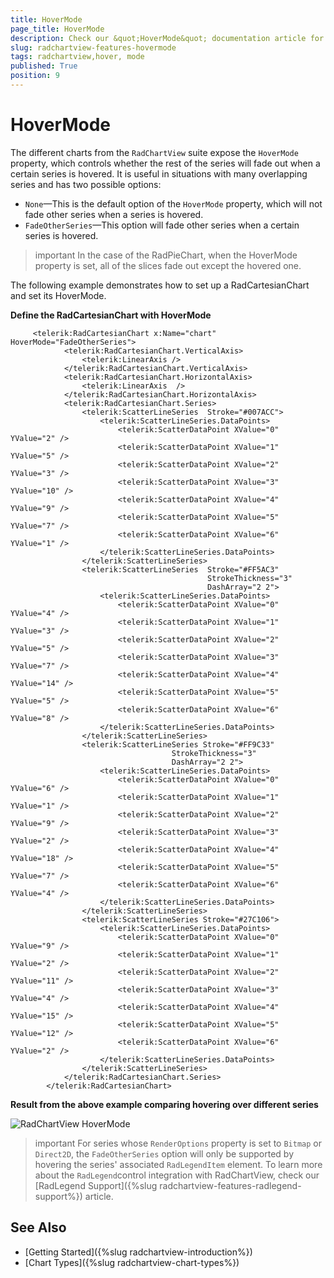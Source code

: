 ```yaml
---
title: HoverMode
page_title: HoverMode
description: Check our &quot;HoverMode&quot; documentation article for the RadChartView {{ site.framework_name }} control.
slug: radchartview-features-hovermode
tags: radchartview,hover, mode
published: True
position: 9
---
```


# HoverMode

The different charts from the `RadChartView` suite expose the `HoverMode` property, which controls whether the rest of the series will fade out when a certain series is hovered. It is useful in situations with many overlapping series and has two possible options:

* `None`&mdash;This is the default option of the `HoverMode` property, which will not fade other series when a series is hovered.
* `FadeOtherSeries`&mdash;This option will fade other series when a certain series is hovered.

>important In the case of the RadPieChart, when the HoverMode property is set, all of the slices fade out except the hovered one.

The following example demonstrates how to set up a RadCartesianChart and set its HoverMode.
        
__Define the RadCartesianChart with HoverMode__
```XAML
	 <telerik:RadCartesianChart x:Name="chart" HoverMode="FadeOtherSeries">
            <telerik:RadCartesianChart.VerticalAxis>
                <telerik:LinearAxis />
            </telerik:RadCartesianChart.VerticalAxis>
            <telerik:RadCartesianChart.HorizontalAxis>
                <telerik:LinearAxis  />
            </telerik:RadCartesianChart.HorizontalAxis>
            <telerik:RadCartesianChart.Series>
                <telerik:ScatterLineSeries  Stroke="#007ACC">
                    <telerik:ScatterLineSeries.DataPoints>
                        <telerik:ScatterDataPoint XValue="0" YValue="2" />
                        <telerik:ScatterDataPoint XValue="1" YValue="5" />
                        <telerik:ScatterDataPoint XValue="2" YValue="3" />
                        <telerik:ScatterDataPoint XValue="3" YValue="10" />
                        <telerik:ScatterDataPoint XValue="4" YValue="9" />
                        <telerik:ScatterDataPoint XValue="5" YValue="7" />
                        <telerik:ScatterDataPoint XValue="6" YValue="1" />
                    </telerik:ScatterLineSeries.DataPoints>
                </telerik:ScatterLineSeries>
                <telerik:ScatterLineSeries  Stroke="#FF5AC3"
                                            StrokeThickness="3"
                                            DashArray="2 2">
                    <telerik:ScatterLineSeries.DataPoints>
                        <telerik:ScatterDataPoint XValue="0" YValue="4" />
                        <telerik:ScatterDataPoint XValue="1" YValue="3" />
                        <telerik:ScatterDataPoint XValue="2" YValue="5" />
                        <telerik:ScatterDataPoint XValue="3" YValue="7" />
                        <telerik:ScatterDataPoint XValue="4" YValue="14" />
                        <telerik:ScatterDataPoint XValue="5" YValue="5" />
                        <telerik:ScatterDataPoint XValue="6" YValue="8" />
                    </telerik:ScatterLineSeries.DataPoints>
                </telerik:ScatterLineSeries>
                <telerik:ScatterLineSeries Stroke="#FF9C33"
                                    StrokeThickness="3"
                                    DashArray="2 2">
                    <telerik:ScatterLineSeries.DataPoints>
                        <telerik:ScatterDataPoint XValue="0" YValue="6" />
                        <telerik:ScatterDataPoint XValue="1" YValue="1" />
                        <telerik:ScatterDataPoint XValue="2" YValue="9" />
                        <telerik:ScatterDataPoint XValue="3" YValue="2" />
                        <telerik:ScatterDataPoint XValue="4" YValue="18" />
                        <telerik:ScatterDataPoint XValue="5" YValue="7" />
                        <telerik:ScatterDataPoint XValue="6" YValue="4" />
                    </telerik:ScatterLineSeries.DataPoints>
                </telerik:ScatterLineSeries>
                <telerik:ScatterLineSeries Stroke="#27C106">
                    <telerik:ScatterLineSeries.DataPoints>
                        <telerik:ScatterDataPoint XValue="0" YValue="9" />
                        <telerik:ScatterDataPoint XValue="1" YValue="2" />
                        <telerik:ScatterDataPoint XValue="2" YValue="11" />
                        <telerik:ScatterDataPoint XValue="3" YValue="4" />
                        <telerik:ScatterDataPoint XValue="4" YValue="15" />
                        <telerik:ScatterDataPoint XValue="5" YValue="12" />
                        <telerik:ScatterDataPoint XValue="6" YValue="2" />
                    </telerik:ScatterLineSeries.DataPoints>
                </telerik:ScatterLineSeries>
            </telerik:RadCartesianChart.Series>
        </telerik:RadCartesianChart>
```

__Result from the above example comparing hovering over different series__

![RadChartView HoverMode](images/RadChartView-HoverMode.png)

>important For series whose `RenderOptions` property is set to `Bitmap` or `Direct2D`, the `FadeOtherSeries` option will only be supported by hovering the series' associated `RadLegendItem` element. To learn more about the `RadLegend`control integration with RadChartView, check our [RadLegend Support]({%slug radchartview-features-radlegend-support%}) article.

## See Also
* [Getting Started]({%slug radchartview-introduction%})
* [Chart Types]({%slug radchartview-chart-types%})